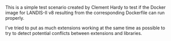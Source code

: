 This is a simple test scenario created by Clement Hardy to test if the Docker image for LANDIS-II v8 resulting from the corresponding Dockerfile can run properly.

I've tried to put as much extensions working at the same time as possible to try to detect potential conflicts between extensions and libraries.